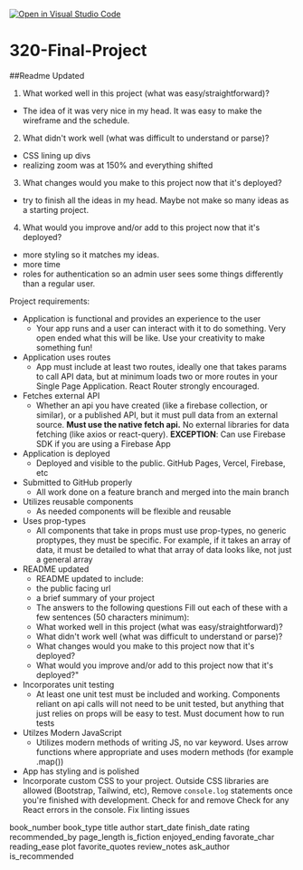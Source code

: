 [![Open in Visual Studio Code](https://classroom.github.com/assets/open-in-vscode-718a45dd9cf7e7f842a935f5ebbe5719a5e09af4491e668f4dbf3b35d5cca122.svg)](https://classroom.github.com/online_ide?assignment_repo_id=14070910&assignment_repo_type=AssignmentRepo)
# 320-Final-Project
##Readme Updated

1) What worked well in this project (what was easy/straightforward)?
- The idea of it was very nice in my head. It was easy to make the wireframe and the schedule. 

2) What didn't work well (what was difficult to understand or parse)?
- CSS lining up divs
- realizing zoom was at 150% and everything shifted 

3) What changes would you make to this project now that it's deployed?
- try to finish all the ideas in my head. Maybe not make so many ideas as a starting project.
4) What would you improve and/or add to this project now that it's deployed?
- more styling so it matches my ideas. 
- more time 
- roles for authentication so an admin user sees some things differently than a regular user. 



Project requirements:

- Application is functional and provides an experience to the user
  - Your app runs and a user can interact with it to do something. Very open ended what this will be like. Use your creativity to make something fun!
- Application uses routes
  - App must include at least two routes, ideally one that takes params to call API data, but at minimum loads two or more routes in your Single Page Application. React Router strongly encouraged.
- Fetches external API
  - Whether an api you have created (like a firebase collection, or similar), or a published API, but it must pull data from an external source. **Must use the native fetch api.** No external libraries for data fetching (like axios or react-query). **EXCEPTION**: Can use Firebase SDK if you are using a Firebase App
- Application is deployed
  - Deployed and visible to the public. GitHub Pages, Vercel, Firebase, etc
- Submitted to GitHub properly
  - All work done on a feature branch and merged into the main branch
- Utilizes reusable components
  - As needed components will be flexible and reusable
- Uses prop-types
  - All components that take in props must use prop-types, no generic proptypes, they must be specific. For example, if it takes an array of data, it must be detailed to what that array of data looks like, not just a general array
- README updated
  - README updated to include:
  - the public facing url
  - a brief summary of your project
  - The answers to the following questions Fill out each of these with a few sentences (50 characters minimum):
  - What worked well in this project (what was easy/straightforward)?
  - What didn't work well (what was difficult to understand or parse)?
  - What changes would you make to this project now that it's deployed?
  - What would you improve and/or add to this project now that it's deployed?"
- Incorporates unit testing
  - At least one unit test must be included and working. Components reliant on api calls will not need to be unit tested, but anything that just relies on props will be easy to test. Must document how to run tests
- Utilzes Modern JavaScript
  - Utilizes modern methods of writing JS, no var keyword. Uses arrow functions where appropriate and uses modern methods (for example .map())
- App has styling and is polished
- Incorporate custom CSS to your project. Outside CSS libraries are allowed (Bootstrap, Tailwind, etc), Remove `console.log` statements once you're finished with development. Check for and remove Check for any React errors in the console. Fix linting issues





book_number
book_type
title
author
start_date
finish_date
rating
recommended_by
page_length
is_fiction
enjoyed_ending
favorate_char
reading_ease
plot
favorite_quotes
review_notes
ask_author
is_recommended


